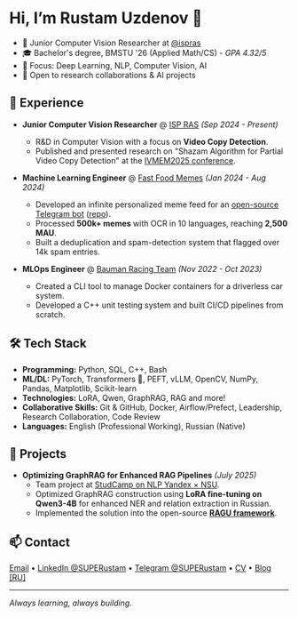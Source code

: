 # Hi, I’m Rustam Uzdenov 👋

- 🧠 Junior Computer Vision Researcher at [@ispras](https://github.com/ispras)
- 🎓 Bachelor's degree, BMSTU '26 (Applied Math/CS) - _GPA 4.32/5_
- 🔬 Focus: Deep Learning, NLP, Computer Vision, AI
- 🤝 Open to research collaborations & AI projects

## 💼 Experience

- __Junior Computer Vision Researcher__ @ [ISP RAS](https://www.ispras.ru/) _(Sep 2024 - Present)_
  - R&D in Computer Vision with a focus on **Video Copy Detection**.
  - Published and presented research on "Shazam Algorithm for Partial Video Copy Detection" at the [IVMEM2025 conference](https://www.ivannikov-ws.org).

- __Machine Learning Engineer__ @ [Fast Food Memes](https://github.com/ffmemes) _(Jan 2024 - Aug 2024)_
  - Developed an infinite personalized meme feed for an [open-source Telegram bot](https://t.me/ffmemesbot) ([repo](https://github.com/ffmemes/ff-backend)).
  - Processed **500k+ memes** with OCR in 10 languages, reaching **2,500 MAU**.
  - Built a deduplication and spam-detection system that flagged over 14k spam entries.

- __MLOps Engineer__ @ [Bauman Racing Team](https://baumanracing.ru/) _(Nov 2022 - Oct 2023)_
  - Created a CLI tool to manage Docker containers for a driverless car system.
  - Developed a C++ unit testing system and built CI/CD pipelines from scratch.

## 🛠️ Tech Stack
- __Programming:__ Python, SQL, C++, Bash
- __ML/DL:__ PyTorch, Transformers 🤗, PEFT, vLLM, OpenCV, NumPy, Pandas, Matplotlib, Scikit-learn
- __Technologies:__ LoRA, Qwen, GraphRAG, RAG and more!
- __Collaborative Skills:__ Git & GitHub, Docker, Airflow/Prefect, Leadership, Research Collaboration, Code Review
- __Languages:__ English (Professional Working), Russian (Native)

## 📌 Projects
- __Optimizing GraphRAG for Enhanced RAG Pipelines__ _(July 2025)_
  - Team project at [StudCamp on NLP Yandex × NSU](https://education.yandex.ru/profile/docs?id=8bc78ae0-00c9-4d0b-b39c-3423d470dd3a).
  - Optimized GraphRAG construction using **LoRA fine-tuning on Qwen3-4B** for enhanced NER and relation extraction in Russian.
  - Implemented the solution into the open-source [**RAGU framework**](https://github.com/AsphodelRem/RAGU).

## 📫 Contact
[Email](mailto:498rustam@gmail.com) • [LinkedIn @SUPERustam](https://www.linkedin.com/in/superustam) • [Telegram @SUPERustam](https://t.me/SUPERustam) • [CV](CV_Researcher_Rustam_Uzdenov.pdf) • [Blog [RU] ](https://t.me/superustam_blog) 

---

*Always learning, always building.*
